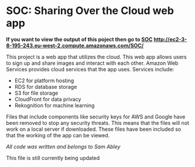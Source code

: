# SOC: Sharing Over the Cloud web app
**If you want to view the output of this poject then go to [SOC](http://ec2-3-8-195-243.eu-west-2.compute.amazonaws.com/SOC/) http://ec2-3-8-195-243.eu-west-2.compute.amazonaws.com/SOC/**

This project is a web app that utilizes the cloud. This web app allows users to sign up and share images and interact with each other. Amazon Web Services provides cloud services that the app uses. Services include:
 - EC2 for platform hosting
 - RDS for database storage
 - S3 for file storage 
 - CloudFront for data privacy 
 - Rekognition for machine learning


Files that include components like security keys for AWS and Google have been removed to stop any security threats. This means that the files will not work on a local server if downloaded. These files have been included so that the working of the app can be viewed. 

*All code was written and belongs to Sam Abley*

This file is still currently being updated
